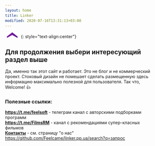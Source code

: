 ```yaml
---
layout: home
title: Linker
modified: 2020-07-16T13:31:13+03:00
---
```


![](./assets/arrow-home.png)
{: style="text-align:center"}

## Для продолжения выбери интересующий раздел выше
Да, именно так этот сайт и работает. Это не блог и не коммерческий проект. 
Стоковый дизайн не помешает сделать размещенную здесь информацию максимально полезной для пользователя. 
Так что, Welcome! :+1: 


### Полезные ссылки:
**<https://t.me/feelsoft>** - телеграм канал с авторскими подборками программ  
**<https://t.me/FilmsRM>** - канал с рекомендациями супер-класных фильмов  
[**Контакты**](/about.md) - см. страницу "о нас" 
<https://github.com/Feelcame/linker.pp.ua/search?q=запрос>
